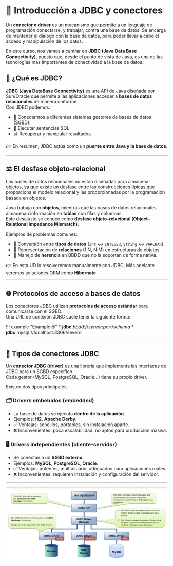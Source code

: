 # 🔌 Introducción a JDBC y conectores

Un **conector o driver** es un mecanismo que permite a un lenguaje de programación conectarse, y trabajar, contra una base de datos. Se encarga de mantener el diálogo con la base de datos, para poder llevar a cabo el acceso y manipulación de los datos.

En este curso, nos vamos a centrar en **JDBC (Java Data Base Connectivity)**, puesto que, desde el punto de vista de Java, es una de las tecnologías más importantes de conectividad a la base de datos.

## 📖 ¿Qué es JDBC?

**JDBC (Java DataBase Connectivity)** es una API de Java diseñada por Sun/Oracle que permite a las aplicaciones acceder a **bases de datos relacionales** de manera uniforme.  
Con JDBC podemos:

- 🔗 Conectarnos a diferentes sistemas gestores de bases de datos (SGBD).  
- 📝 Ejecutar sentencias SQL.  
- 📊 Recuperar y manipular resultados.  

👉 En resumen, JDBC actúa como un **puente entre Java y la base de datos**.

---

## ⚖️ El desfase objeto–relacional

Las bases de datos relacionales no están diseñadas para almacenar objetos, ya que existe un desfase entre las construcciones típicas que proporciona el modelo relacional y las proporcionadas por la programación basada en objetos.

Java trabaja con **objetos**, mientras que las bases de datos relacionales almacenan información en **tablas** con filas y columnas.  
Este desajuste se conoce como **desfase objeto–relacional (Object–Relational Impedance Mismatch)**.

Ejemplos de problemas comunes:

- 🔄 Conversión entre **tipos de datos** (`int` ↔ `INTEGER`, `String` ↔ `VARCHAR`).  
- 🔗 Representación de **relaciones** (1:N, N:M) en estructuras de objetos.  
- 🧬 Manejo de **herencia** en BBDD que no la soportan de forma nativa.  

👉 En esta UD lo resolveremos manualmente con JDBC. Más adelante veremos soluciones ORM como **Hibernate**.

---

## 🌐 Protocolos de acceso a bases de datos

Los conectores JDBC utilizan **protocolos de acceso estándar** para comunicarse con el SGBD.  
Una URL de conexión JDBC suele tener la siguiente forma:

!!! example "Example 🤓"
    * **jdbc**:*bbdd*://_server_:_port_/_schema_
    * **jdbc**:mysql://localhost:3306/severo

---

## 🔧 Tipos de conectores JDBC

Un **conector JDBC (driver)** es una librería que implementa las interfaces de JDBC para un SGBD específico.  
Cada gestor (MySQL, PostgreSQL, Oracle…) tiene su propio driver.

Existen dos tipos principales:

### 🗂️ Drivers embebidos (embedded)
- La base de datos se ejecuta **dentro de la aplicación**.  
- Ejemplos: **H2**, **Apache Derby**.  
- ✅ Ventajas: sencillos, portables, sin instalación aparte.  
- ❌ Inconvenientes: poca escalabilidad, no aptos para producción masiva.  

### 🖥️ Drivers independientes (cliente-servidor)
- Se conectan a un **SGBD externo**.  
- Ejemplos: **MySQL**, **PostgreSQL**, **Oracle**.  
- ✅ Ventajas: potentes, multiusuario, adecuados para aplicaciones reales.  
- ❌ Inconvenientes: requieren instalación y configuración del servidor.  

---

![jdbc](../img/ud2/4jdbc.png)
